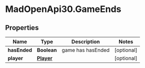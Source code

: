 # MadOpenApi30.GameEnds

## Properties

Name | Type | Description | Notes
------------ | ------------- | ------------- | -------------
**hasEnded** | **Boolean** | game has hasEnded | [optional] 
**player** | [**Player**](Player.md) |  | [optional] 


